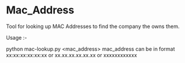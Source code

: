 # Mac_Address

Tool for looking up MAC Addresses to find the company the owns them.

Usage :-

  python mac-lookup.py <mac_address>
  mac_address can be in format xx:xx:xx:xx:xx:xx or xx.xx.xx.xx.xx.xx or xxxxxxxxxxxx
  

